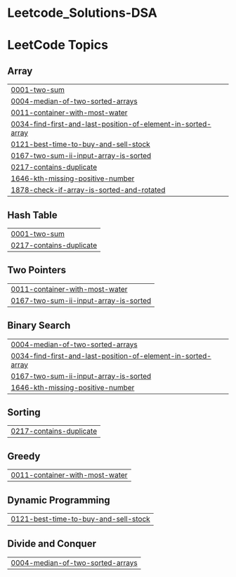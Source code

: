 # Leetcode_Solutions-DSA
<!---LeetCode Topics Start-->
# LeetCode Topics
## Array
|  |
| ------- |
| [0001-two-sum](https://github.com/imvinxx/Leetcode_Solutions-DSA/tree/master/0001-two-sum) |
| [0004-median-of-two-sorted-arrays](https://github.com/imvinxx/Leetcode_Solutions-DSA/tree/master/0004-median-of-two-sorted-arrays) |
| [0011-container-with-most-water](https://github.com/imvinxx/Leetcode_Solutions-DSA/tree/master/0011-container-with-most-water) |
| [0034-find-first-and-last-position-of-element-in-sorted-array](https://github.com/imvinxx/Leetcode_Solutions-DSA/tree/master/0034-find-first-and-last-position-of-element-in-sorted-array) |
| [0121-best-time-to-buy-and-sell-stock](https://github.com/imvinxx/Leetcode_Solutions-DSA/tree/master/0121-best-time-to-buy-and-sell-stock) |
| [0167-two-sum-ii-input-array-is-sorted](https://github.com/imvinxx/Leetcode_Solutions-DSA/tree/master/0167-two-sum-ii-input-array-is-sorted) |
| [0217-contains-duplicate](https://github.com/imvinxx/Leetcode_Solutions-DSA/tree/master/0217-contains-duplicate) |
| [1646-kth-missing-positive-number](https://github.com/imvinxx/Leetcode_Solutions-DSA/tree/master/1646-kth-missing-positive-number) |
| [1878-check-if-array-is-sorted-and-rotated](https://github.com/imvinxx/Leetcode_Solutions-DSA/tree/master/1878-check-if-array-is-sorted-and-rotated) |
## Hash Table
|  |
| ------- |
| [0001-two-sum](https://github.com/imvinxx/Leetcode_Solutions-DSA/tree/master/0001-two-sum) |
| [0217-contains-duplicate](https://github.com/imvinxx/Leetcode_Solutions-DSA/tree/master/0217-contains-duplicate) |
## Two Pointers
|  |
| ------- |
| [0011-container-with-most-water](https://github.com/imvinxx/Leetcode_Solutions-DSA/tree/master/0011-container-with-most-water) |
| [0167-two-sum-ii-input-array-is-sorted](https://github.com/imvinxx/Leetcode_Solutions-DSA/tree/master/0167-two-sum-ii-input-array-is-sorted) |
## Binary Search
|  |
| ------- |
| [0004-median-of-two-sorted-arrays](https://github.com/imvinxx/Leetcode_Solutions-DSA/tree/master/0004-median-of-two-sorted-arrays) |
| [0034-find-first-and-last-position-of-element-in-sorted-array](https://github.com/imvinxx/Leetcode_Solutions-DSA/tree/master/0034-find-first-and-last-position-of-element-in-sorted-array) |
| [0167-two-sum-ii-input-array-is-sorted](https://github.com/imvinxx/Leetcode_Solutions-DSA/tree/master/0167-two-sum-ii-input-array-is-sorted) |
| [1646-kth-missing-positive-number](https://github.com/imvinxx/Leetcode_Solutions-DSA/tree/master/1646-kth-missing-positive-number) |
## Sorting
|  |
| ------- |
| [0217-contains-duplicate](https://github.com/imvinxx/Leetcode_Solutions-DSA/tree/master/0217-contains-duplicate) |
## Greedy
|  |
| ------- |
| [0011-container-with-most-water](https://github.com/imvinxx/Leetcode_Solutions-DSA/tree/master/0011-container-with-most-water) |
## Dynamic Programming
|  |
| ------- |
| [0121-best-time-to-buy-and-sell-stock](https://github.com/imvinxx/Leetcode_Solutions-DSA/tree/master/0121-best-time-to-buy-and-sell-stock) |
## Divide and Conquer
|  |
| ------- |
| [0004-median-of-two-sorted-arrays](https://github.com/imvinxx/Leetcode_Solutions-DSA/tree/master/0004-median-of-two-sorted-arrays) |
<!---LeetCode Topics End-->